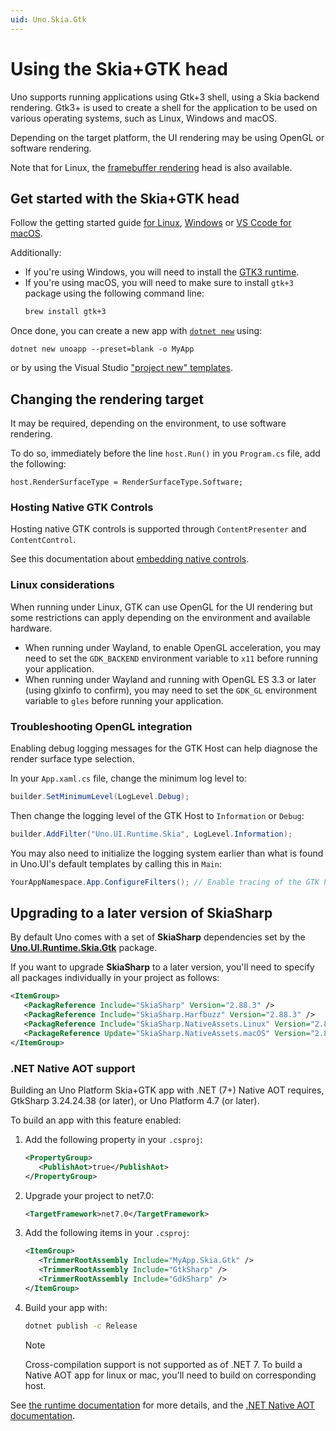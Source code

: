 ```yaml
---
uid: Uno.Skia.Gtk
---
```


# Using the Skia+GTK head

Uno supports running applications using Gtk+3 shell, using a Skia backend rendering. Gtk3+ is used to create a shell for the application to be used on various operating systems, such as Linux, Windows and macOS.

Depending on the target platform, the UI rendering may be using OpenGL or software rendering.

Note that for Linux, the [framebuffer rendering](using-linux-framebuffer.md) head is also available.

## Get started with the Skia+GTK head
Follow the getting started guide [for Linux](xref:Uno.GetStarted.Linux), [Windows](xref:Uno.GetStarted.vs2022) or [VS Ccode for macOS](xref:Uno.GetStarted.vscode).

Additionally:
- If you're using Windows, you will need to install the [GTK3 runtime](https://github.com/tschoonj/GTK-for-Windows-Runtime-Environment-Installer/releases).
- If you're using macOS, you will need to make sure to install `gtk+3` package using the following command line:
   ```bash
   brew install gtk+3
   ```

Once done, you can create a new app with [`dotnet new`](xref:Uno.GetStarted.dotnet-new) using:
```
dotnet new unoapp --preset=blank -o MyApp
```

or by using the Visual Studio ["project new" templates](xref:Uno.GetStarted.vs2022).

## Changing the rendering target

It may be required, depending on the environment, to use software rendering.

To do so, immediately before the line `host.Run()` in you `Program.cs` file, add the following:
```
host.RenderSurfaceType = RenderSurfaceType.Software;
```

### Hosting Native GTK Controls

Hosting native GTK controls is supported through `ContentPresenter` and `ContentControl`.

See this documentation about [embedding native controls](using-skia-embed-native-controls.md).

### Linux considerations
When running under Linux, GTK can use OpenGL for the UI rendering but some restrictions can apply depending on the environment and available hardware.

- When running under Wayland, to enable OpenGL acceleration, you may need to set the `GDK_BACKEND` environment variable to `x11` before running your application.
- When running under Wayland and running with OpenGL ES 3.3 or later (using glxinfo to confirm), you may need to set the `GDK_GL` environment variable to `gles` before running your application.

### Troubleshooting OpenGL integration
Enabling debug logging messages for the GTK Host can help diagnose the render surface type selection.

In your `App.xaml.cs` file, change the minimum log level to:
```csharp
builder.SetMinimumLevel(LogLevel.Debug);
```
Then change the logging level of the GTK Host to `Information` or `Debug`:
```csharp
builder.AddFilter("Uno.UI.Runtime.Skia", LogLevel.Information);
```
You may also need to initialize the logging system earlier than what is found in Uno.UI's default templates by calling this in `Main`:
```csharp
YourAppNamespace.App.ConfigureFilters(); // Enable tracing of the GTK host
```

## Upgrading to a later version of SkiaSharp

By default Uno comes with a set of **SkiaSharp** dependencies set by the **[Uno.UI.Runtime.Skia.Gtk](https://nuget.info/packages/Uno.UI.Runtime.Skia.Gtk)** package.

If you want to upgrade **SkiaSharp** to a later version, you'll need to specify all packages individually in your project as follows:

```xml
<ItemGroup>
   <PackagReference Include="SkiaSharp" Version="2.88.3" />
   <PackagReference Include="SkiaSharp.Harfbuzz" Version="2.88.3" />
   <PackagReference Include="SkiaSharp.NativeAssets.Linux" Version="2.88.3" />
   <PackageReference Update="SkiaSharp.NativeAssets.macOS" Version="2.88.3" />
</ItemGroup>
```

### .NET Native AOT support

Building an Uno Platform Skia+GTK app with .NET (7+) Native AOT requires, GtkSharp 3.24.24.38 (or later), or Uno Platform 4.7 (or later).

To build an app with this feature enabled:
1. Add the following property in your `.csproj`:
   ```xml
   <PropertyGroup>
      <PublishAot>true</PublishAot>
   </PropertyGroup>
   ```
1. Upgrade your project to net7.0:
   ```xml
   <TargetFramework>net7.0</TargetFramework>
   ```
1. Add the following items in your `.csproj`:
   ```xml
   <ItemGroup>
      <TrimmerRootAssembly Include="MyApp.Skia.Gtk" />
      <TrimmerRootAssembly Include="GtkSharp" />
      <TrimmerRootAssembly Include="GdkSharp" />
   </ItemGroup>
   ```
1. Build your app with:
   ```bash
   dotnet publish -c Release
   ```
   > [!NOTE] 
   > Cross-compilation support is not supported as of .NET 7. To build a Native AOT app for linux or mac, you'll need to build on corresponding host.

See [the runtime documentation](https://github.com/dotnet/runtime/blob/main/src/coreclr/nativeaot/docs/reflection-in-aot-mode.md) for more details, and the [.NET Native AOT documentation](https://learn.microsoft.com/en-us/dotnet/core/deploying/native-aot/).
